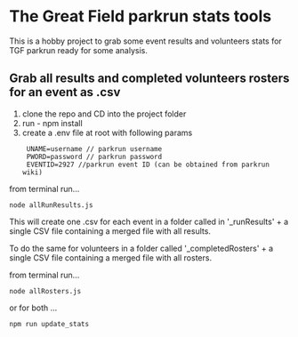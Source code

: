 # The Great Field parkrun stats tools

This is a hobby project to grab some event results and volunteers stats for TGF parkrun ready for some analysis.

## Grab all results and completed volunteers rosters for an event as .csv

1. clone the repo and CD into the project folder
2. run - npm install
3. create a .env file at root with following params
   ```
    UNAME=username // parkrun username
    PWORD=password // parkrun password
    EVENTID=2927 //parkrun event ID (can be obtained from parkrun wiki)
   ```

from terminal run...

```
node allRunResults.js
```

This will create one .csv for each event in a folder called in '\_runResults' + a single CSV file containing a merged file with all results.

To do the same for volunteers in a folder called '\_completedRosters' + a single CSV file containing a merged file with all rosters.

from terminal run...

```
node allRosters.js
```

or for both ...

```
npm run update_stats
```
